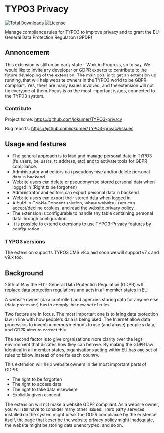 # TYPO3 Privacy

[![Total Downloads](https://poser.pugx.org/jokumer/privacy/downloads.svg)](https://packagist.org/packages/jokumer/privacy)
[![License](https://poser.pugx.org/jokumer/privacy/license.svg)](https://packagist.org/packages/jokumer/privacy)

Manage compliance rules for TYPO3 to improve privacy and to grant the EU General Data Protection Regulation (GPDR)

## Annoncement ##

This extension is still on an early state - Work in Progress, so to say. We would like to invite any developer or GDPR experts to contribute to the future developing of the extension. The main goal is to get an extension up running, that will help website owners in the TYPO3 world to be GDPR compliant. Yes, there are many issues involved, and the extension will not fix everyone of them. Focus is on the most important issues, connected to the TYPO3 system.

### Contribute ###

Project home: https://github.com/jokumer/TYPO3-privacy

Bug reports: https://github.com/jokumer/TYPO3-privacy/issues

## Usage and features ##

 * The general approach is to load and manage personal data in TYPO3 (fe_users, be_users, tt_address, etc) and to activate tools for GDPR compliance.
 * Administrator and editors can pseudonymise and/or delete personal data in backend
 * Website users can delete or pseudonymise stored personal data when logged in (Right to be forgotten)
 * Administrator and editors can export personal data in backend
 * Website users can export their stored data when logged in
 * A build in Cookie Concent solution, where website users can accept/decline cookies, and read the website privacy policy.
 * The extension is configurable to handle any table containing personal data through configuration.
 * It is possible to extend extensions to use TYPO3-Privacy features by configuration.

### TYPO3 versions ###

The extension supports TYPO3 CMS v8.x and soon we will support v7.x and v9.x too.

## Background ##

25th of May the EU's General Data Protection Regulation (GDPR) will replace data protection regulations and acts in all member states in EU.

A website owner (data controller) and agencies storing data for anyone else (data processor) has to comply the new set of rules.

Two factors are in focus. The most important one is to bring data protection law in line with how people's data is being used. The Internet allow data processors to invent numerous methods to use (and abuse) people's data, and GDPR aims to correct this.

The second factor is to give organisations more clarity over the legal environment that dictates how they can behave. By making the GDPR law identical in all member states, organisations acting within EU has one set of rules to follow instead of one for each country.

This extension will help website owners in the most important parts of GDPR:
 * The right to be forgotten
 * The right to access data
 * The right to take data elsewhere
 * Explicitly given concent

The extension will not make a website GDPR compliant. As a website owner, you will still have to consider many other issues. Third party services installed on the system might break the GDPR compliance by the existence itself, the page that describe the website privacy policy might inadequate, the website might be storing data unencrypted, and so on.

